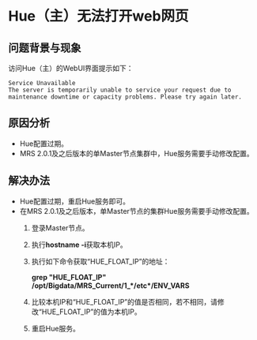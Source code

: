 # Hue（主）无法打开web网页<a name="ZH-CN_TOPIC_0207826482"></a>

## 问题背景与现象<a name="zh-cn_topic_0167276173_sd64242caa665405798481482f49ab0ee"></a>

访问Hue（主）的WebUI界面提示如下：

```
Service Unavailable 
The server is temporarily unable to service your request due to maintenance downtime or capacity problems. Please try again later.
```

## 原因分析<a name="zh-cn_topic_0167276173_s4871ca6d7a6b47b1a0f8266b84631f32"></a>

-   Hue配置过期。
-   MRS 2.0.1及之后版本的单Master节点集群中，Hue服务需要手动修改配置。

## 解决办法<a name="section057843281315"></a>

-   Hue配置过期，重启Hue服务即可。
-   在MRS 2.0.1及之后版本，单Master节点的集群Hue服务需要手动修改配置。
    1.  登录Master节点。
    2.  执行**hostname -i**获取本机IP。
    3.  执行如下命令获取“HUE\_FLOAT\_IP”的地址：

        **grep "HUE\_FLOAT\_IP" /opt/Bigdata/MRS\_Current/1\_\*/etc\*/ENV\_VARS**

    4.  比较本机IP和“HUE\_FLOAT\_IP”的值是否相同，若不相同，请修改“HUE\_FLOAT\_IP”的值为本机IP。
    5.  重启Hue服务。


